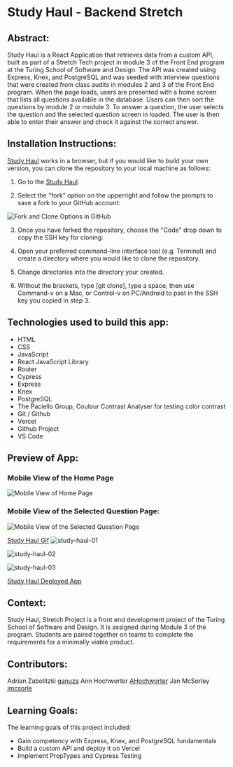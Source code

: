 # Study Haul - Backend Stretch

## Abstract:
Study Haul is a React Application that retrieves data from a custom API, built as part of a Stretch Tech project in module 3 of the Front End program at the Turing School of Software and Design. The API was created using Express, Knex, and PostgreSQL and was seeded with interview questions that were created from class audits in modules 2 and 3 of the Front End program. When the page loads, users are presented with a home screen that lists all questions available in the database. Users can then sort the questions by module 2 or module 3. To answer a question, the user selects the question and the selected question screen in loaded. The user is then able to enter their answer and check it against the correct answer.

## Installation Instructions:
[Study Haul](https://github.com/ganuza/study-haul-ui) works in a browser, but if you would like to build your own version, you can clone the repository to your local machine as follows:

1. Go to the [Study Haul](https://github.com/ganuza/study-haul-ui).

2. Select the "fork" option on the upperright and follow the prompts to save a fork to your GitHub account:

![Fork and Clone Options in GitHub](https://user-images.githubusercontent.com/7227063/280493926-43fb1c8a-6e87-4a6a-b87b-cfaaefc9849f.png)

3. Once you have forked the repository, choose the "Code" drop down to copy the SSH key for cloning:

4. Open your preferred command-line interface tool (e.g. Terminal) and create a directory where you would like to clone the repository.

5. Change directories into the directory your created.

6. Without the brackets, type [git clone], type a space, then use Command-v on a Mac, or Control-v on PC/Android to past in the SSH key you copied in step 3.

## Technologies used to build this app:
- HTML
- CSS
- JavaScript
- React JavaScript Library
- Router
- Cypress
- Express
- Knex
- PostgreSQL
- The Paciello Group, Coulour Contrast Analyser for testing color contrast
- Git / Github
- Vercel
- Github Project
- VS Code

## Preview of App:

### Mobile View of the Home Page
![Mobile View of Home Page](https://user-images.githubusercontent.com/7227063/280494146-b236c364-a150-4d37-b56b-8de97c62b06e.png)

### Mobile View of the Selected Question Page:
![Mobile View of the Selected Question Page](https://user-images.githubusercontent.com/7227063/280494258-460ba4b8-7bf8-41dd-ab34-adf1b3b61a0d.png)

[Study Haul Gif]()
![study-haul-01](https://github.com/ganuza/study-haul-ui/assets/125393235/06af27c4-80d7-4cd9-8ad2-515a56987d9a)

![study-haul-02](https://github.com/ganuza/study-haul-ui/assets/125393235/6c391909-bacb-4e8c-8c2b-2e8cf51db789)

![study-haul-03](https://github.com/ganuza/study-haul-ui/assets/125393235/b42697ee-2ddd-4f0f-88c1-caf9a897390c)

[Study Haul Deployed App]()

## Context:

Study Haul, Stretch Project is a front end development project of the Turing School of Software and Design. It is assigned during Module 3 of the program. Students are paired together on teams to complete the requirements for a minimally viable product. 

## Contributors:
Adrian Zabolitzki [ganuza](https://github.com/ganuza)
Ann Hochworter [AHochworter](https://github.com/AHochworter)
Jan McSorley [jmcsorle](https://github.com/jmcsorle)

## Learning Goals:
The learning goals of this project included: 
- Gain competency with Express, Knex, and PostgreSQL fundamentals
- Build a custom API and deploy it on Vercel
- Implement PropTypes and Cypress Testing
